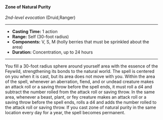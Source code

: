 #### Zone of Natural Purity
*2nd-level evocation* (Druid,Ranger)
___
- **Casting Time:** 1 action
- **Range:** Self (30-foot radius)
- **Components:** V, S, M (holly berries that must be sprinkled about the area)
- **Duration:** Concentration, up to 24 hours
---
You fill a 30-foot radius sphere around yourself area with the essence of the Feywild, strengthening its bonds to the natural world. The spell is centered on you when it is cast, but its area does not move with you. Within the area of the spell, whenever an aberration, fiend, and or undead creature makes an attack roll or a saving throw before the spell ends, it must roll a d4 and subtract the number rolled from the attack roll or saving throw. In the same area, whenever a beast, plant, or fey creature makes an attack roll or a saving throw before the spell ends, rolls a d4 and adds the number rolled to the attack roll or saving throw.
If you cast zone of natural purity in the same location every day for a year, the spell becomes permanent.
